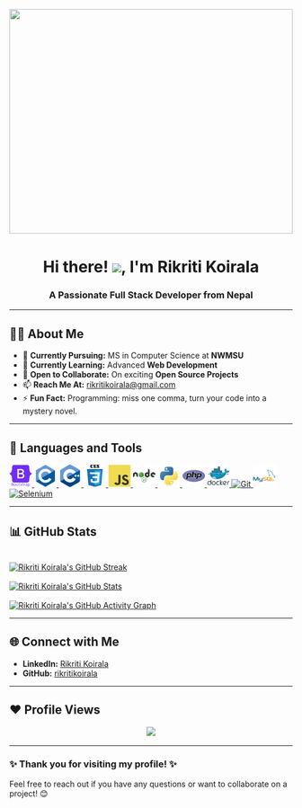 
<a href="#"><img width="100%" height="400px" src="https://media.giphy.com/media/SWoSkN6DxTszqIKEqv/giphy.gif"/></a>

<h1 align="center">Hi there! <img src="https://raw.githubusercontent.com/MartinHeinz/MartinHeinz/master/wave.gif" width="30px">, I'm Rikriti Koirala</h1>
<h3 align="center">A Passionate Full Stack Developer from Nepal</h3>

---

## 🙋‍♂️ About Me
- 🔭 **Currently Pursuing:** MS in Computer Science at **NWMSU**
- 🌱 **Currently Learning:** Advanced **Web Development**
- 👯 **Open to Collaborate:** On exciting **Open Source Projects**
- 📫 **Reach Me At:** [rikritikoirala@gmail.com](mailto:rikritikoirala@gmail.com)
- ⚡ **Fun Fact:** Programming: miss one comma, turn your code into a mystery novel.

---

## 🚀 Languages and Tools

<p align="left">
    <a href="https://getbootstrap.com" target="_blank"> <img src="https://raw.githubusercontent.com/devicons/devicon/master/icons/bootstrap/bootstrap-plain-wordmark.svg" alt="Bootstrap" width="40" height="40"/> </a>
    <a href="https://www.cprogramming.com/" target="_blank"> <img src="https://raw.githubusercontent.com/devicons/devicon/master/icons/c/c-original.svg" alt="C" width="40" height="40"/> </a>
    <a href="https://www.w3schools.com/cpp/" target="_blank"> <img src="https://raw.githubusercontent.com/devicons/devicon/master/icons/cplusplus/cplusplus-original.svg" alt="C++" width="40" height="40"/> </a>
    <a href="https://www.w3schools.com/css/" target="_blank"> <img src="https://raw.githubusercontent.com/devicons/devicon/master/icons/css3/css3-original-wordmark.svg" alt="CSS3" width="40" height="40"/> </a>
    <a href="https://developer.mozilla.org/en-US/docs/Web/JavaScript" target="_blank"> <img src="https://raw.githubusercontent.com/devicons/devicon/master/icons/javascript/javascript-original.svg" alt="JavaScript" width="40" height="40"/> </a>
    <a href="https://nodejs.org" target="_blank"> <img src="https://raw.githubusercontent.com/devicons/devicon/master/icons/nodejs/nodejs-original-wordmark.svg" alt="Node.js" width="40" height="40"/> </a>
    <a href="https://www.python.org" target="_blank"> <img src="https://raw.githubusercontent.com/devicons/devicon/master/icons/python/python-original.svg" alt="Python" width="40" height="40"/> </a>
    <a href="https://www.php.net" target="_blank"> <img src="https://raw.githubusercontent.com/devicons/devicon/master/icons/php/php-original.svg" alt="PHP" width="40" height="40"/> </a>
    <a href="https://www.docker.com/" target="_blank"> <img src="https://raw.githubusercontent.com/devicons/devicon/master/icons/docker/docker-original-wordmark.svg" alt="Docker" width="40" height="40"/> </a>
    <a href="https://git-scm.com/" target="_blank"> <img src="https://www.vectorlogo.zone/logos/git-scm/git-scm-icon.svg" alt="Git" width="40" height="40"/> </a>
    <a href="https://www.mysql.com/" target="_blank"> <img src="https://raw.githubusercontent.com/devicons/devicon/master/icons/mysql/mysql-original-wordmark.svg" alt="MySQL" width="40" height="40"/> </a>
    <a href="https://www.selenium.dev" target="_blank"> <img src="https://raw.githubusercontent.com/detain/svg-logos/780f25886640cef088af994181646db2f6b1a3f8/svg/selenium-logo.svg" alt="Selenium" width="40" height="40"/> </a>
</p>

---

## 📊 GitHub Stats

<br/>
    <a href="https://github.com/rikriti/github-readme-streak-stats">
        <img alt="Rikriti Koirala's GitHub Streak" src="https://github-readme-streak-stats.herokuapp.com/?user=rikriti&theme=black-ice&hide_border=true&stroke=0000&background=060A0CD0"/>
    </a>
<br/>

<br/>
    <a href="https://github.com/rikriti/github-readme-stats">
        <img alt="Rikriti Koirala's GitHub Stats" src="https://github-readme-stats.vercel.app/api?username=rikriti&show_icons=true&count_private=true&theme=react&hide_border=true&bg_color=0D1117" />
    </a>
<br/>

<br/>
    <a href="https://github.com/rikriti/github-readme-activity-graph">
        <img alt="Rikriti Koirala's GitHub Activity Graph" src="https://github-readme-activity-graph.vercel.app/graph?username=rikriti&bg_color=0D1117&color=5BCDEC&line=5BCDEC&point=FFFFFF&hide_border=true" />
    </a>
<br/>

---

## 🌐 Connect with Me

- **LinkedIn:** [Rikriti Koirala](https://linkedin.com/in/rikriti-koirala)
- **GitHub:** [rikritikoirala](https://github.com/rikriti)
<!-- - **Portfolio:** [rikritikoirala.com](https://rikritikoirala.com) -->

---

## ❤ Profile Views

<p align="center">
    <a href="https://github.com/rikriti/github-profile-views-counter">
        <img src="https://komarev.com/ghpvc/?username=rikritikoirala&style=for-the-badge">
    </a>
    <!-- <a href="https://github.com/rikriti?tab=followers">
        <img src="https://img.shields.io/github/followers/rikritikoirala?label=Followers&style=social" alt="GitHub Badge">
    </a> -->
</p>

---

### ✨ Thank you for visiting my profile! ✨

Feel free to reach out if you have any questions or want to collaborate on a project! 😊
